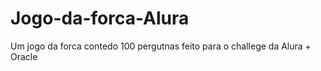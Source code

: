 # Jogo-da-forca-Alura
Um jogo da forca contedo 100 pergutnas feito para o challege da Alura + Oracle

